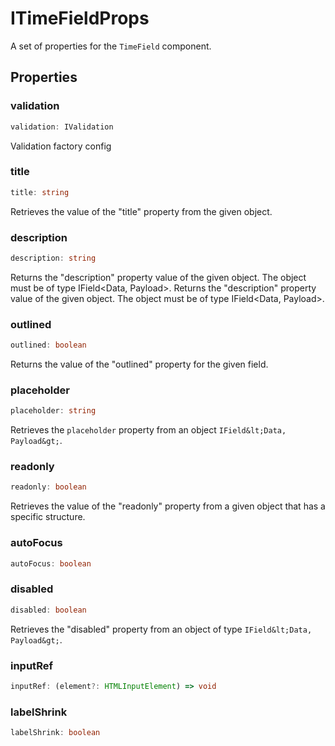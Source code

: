 # ITimeFieldProps

A set of properties for the `TimeField` component.

## Properties

### validation

```ts
validation: IValidation
```

Validation factory config

### title

```ts
title: string
```

Retrieves the value of the "title" property from the given object.

### description

```ts
description: string
```

Returns the "description" property value of the given object.
The object must be of type IField&lt;Data, Payload&gt;.
Returns the "description" property value of the given object.
The object must be of type IField&lt;Data, Payload&gt;.

### outlined

```ts
outlined: boolean
```

Returns the value of the "outlined" property for the given field.

### placeholder

```ts
placeholder: string
```

Retrieves the `placeholder` property from an object `IField&lt;Data, Payload&gt;`.

### readonly

```ts
readonly: boolean
```

Retrieves the value of the "readonly" property from a given object that has a specific structure.

### autoFocus

```ts
autoFocus: boolean
```

### disabled

```ts
disabled: boolean
```

Retrieves the "disabled" property from an object of type `IField&lt;Data, Payload&gt;`.

### inputRef

```ts
inputRef: (element?: HTMLInputElement) => void
```

### labelShrink

```ts
labelShrink: boolean
```
